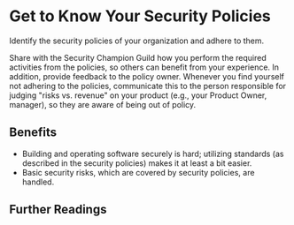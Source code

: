 # Get to Know Your Security Policies

Identify the security policies of your organization and adhere to them. 

Share with the Security Champion Guild how you perform the required activities from the policies, so others can benefit from your experience. In addition, provide feedback to the policy owner. Whenever you find yourself not adhering to the policies, communicate this to the person responsible for judging "risks vs. revenue" on your product (e.g., your Product Owner, manager), so they are aware of being out of policy.

## Benefits

- Building and operating software securely is hard; utilizing standards (as described in the security policies) makes it at least a bit easier.
- Basic security risks, which are covered by security policies, are handled.

## Further Readings